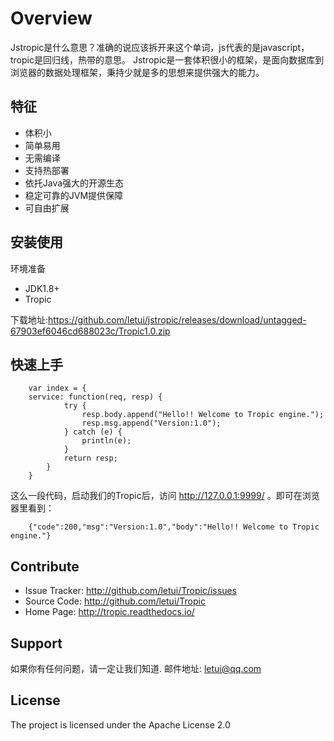 Overview
========

Jstropic是什么意思？准确的说应该拆开来这个单词，js代表的是javascript，tropic是回归线，热带的意思。
Jstropic是一套体积很小的框架，是面向数据库到浏览器的数据处理框架，秉持少就是多的思想来提供强大的能力。

特征
--------

- 体积小
- 简单易用
- 无需编译
- 支持热部署
- 依托Java强大的开源生态
- 稳定可靠的JVM提供保障
- 可自由扩展

安装使用
------------

环境准备

* JDK1.8+
* Tropic

下载地址:https://github.com/letui/jstropic/releases/download/untagged-67903ef6046cd688023c/Tropic1.0.zip

快速上手
------------

        var index = {
        service: function(req, resp) {
                try {
                    resp.body.append("Hello!! Welcome to Tropic engine.");
                    resp.msg.append("Version:1.0");
                } catch (e) {
                    println(e);
                }
                return resp;
            }
        }
        
这么一段代码，启动我们的Tropic后，访问 http://127.0.0.1:9999/ 。即可在浏览器里看到：

        {"code":200,"msg":"Version:1.0","body":"Hello!! Welcome to Tropic engine."}

Contribute
----------

- Issue Tracker: http://github.com/letui/Tropic/issues
- Source Code: http://github.com/letui/Tropic
- Home Page: http://tropic.readthedocs.io/


Support
-------

如果你有任何问题，请一定让我们知道.
邮件地址: letui@qq.com

License
-------

The project is licensed under the Apache License 2.0
